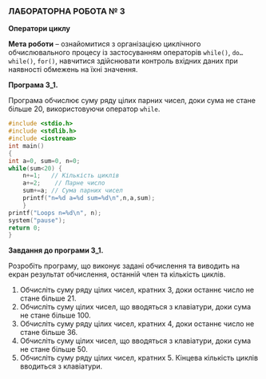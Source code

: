 ﻿### ЛАБОРАТОРНА РОБОТА № 3
**Оператори циклу**


**Мета роботи** – ознайомитися з організацією циклічного обчислювального процесу із застосуванням операторів `while()`, `do…while()`, `for()`, навчитися здійснювати контроль вхідних даних при наявності обмежень на їхні значення.


**Програма 3_1.**

Програма обчислює суму ряду цілих парних чисел, доки сума не стане більше 20, використовуючи оператор `while`. 
```c
#include <stdio.h>
#include <stdlib.h> 
#include <iostream> 
int main()
{
int a=0, sum=0, n=0; 
while(sum<20) {
	n+=1;	// Кількість циклів 
	a+=2;	 // Парне число 
	sum+=a; // Сума парних чисел
	printf("n=%d a=%d sum=%d\n",n,a,sum); 
	} 
printf("Loops n=%d\n", n); 
system("pause"); 
return 0;
}
```


**Завдання до програми 3_1.**

Розробіть програму, що виконує задані обчислення та виводить на екран результат обчислення, останній член та кількість циклів.
1.	Обчисліть суму ряду цілих чисел, кратних 3, доки останнє число не стане більше 21.
2.	Обчисліть суму цілих чисел, що вводяться з клавіатури, доки сума не стане більше 100.
3.	Обчисліть суму ряду цілих чисел, кратних 4, доки останнє число не стане більше 36.
4.	Обчисліть суму цілих чисел, що вводяться з клавіатури, доки сума не стане більше 50.
5.	Обчисліть суму ряду цілих чисел, кратних 5. Кінцева кількість циклів вводиться з клавіатури.
